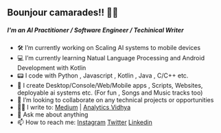 ##  Bounjour camarades!! 🖐🏻
##### I'm an AI Practitioner /  Software Engineer / Techinical Writer 

- 🛠 I’m currently working on Scaling AI systems to mobile devices
- 💻 I’m currently learning Natual Language Processing and Android Development with Kotlin
- 📟 I code with Python , Javascript , Kotlin , Java , C/C++ etc.
- 🔧 I create Desktop/Console/Web/Mobile apps , Scripts, Websites, deployable ai systems etc. (For fun , Songs and Music tracks too)
- 🤝 I’m looking to collaborate on any technical projects or opportunities
- ✍🏻 I write to: [Medium](https://medium.com/@vaibhavhaswani) | [Analytics Vidhya](https://www.analyticsvidhya.com/blog/author/vaibhavhaswani/)
- 💬 Ask me about anything
- 📫 How to reach me: [Instagram](https://www.instagram.com/haswani.vaibhav) [Twitter](https://twitter.com/HaswaniVaibhav) [Linkedin](https://www.linkedin.com/in/vaibhav-haswani-2078b888/)
